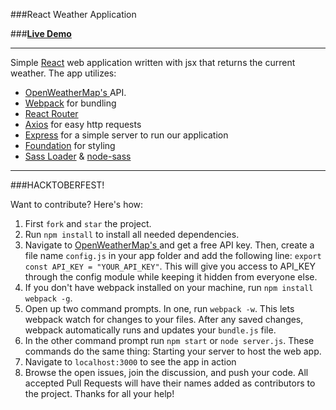 ###React Weather Application

###**[Live Demo](http://still-springs-11020.herokuapp.com/)**

-------------

Simple [React](https://facebook.github.io/react/) web application written with jsx that returns the current weather. The app utilizes:
* [OpenWeatherMap's ](http://openweathermap.org/) API.
* [Webpack](https://webpack.github.io/) for bundling
* [React Router](https://github.com/reactjs/react-router)
* [Axios](https://github.com/mzabriskie/axios) for easy http requests
* [Express](https://expressjs.com/) for a simple server to run our application
* [Foundation](http://foundation.zurb.com/) for styling
* [Sass Loader](https://github.com/jtangelder/sass-loader) & [node-sass](https://github.com/sass/node-sass)

-------------

###HACKTOBERFEST!

Want to contribute? Here's how:

1. First ```fork``` and ```star``` the project.
2. Run ```npm install``` to install all needed dependencies.
3. Navigate to [OpenWeatherMap's ](http://openweathermap.org/) and get a free API key. Then, create a file name ```config.js``` in your app folder and add the following line: ```export const API_KEY = "YOUR_API_KEY"```. This will give you access to API_KEY through the config module while keeping it hidden from everyone else.
3. If you don't have webpack installed on your machine, run ```npm install webpack -g```.
4. Open up two command prompts. In one, run ```webpack -w```. This lets webpack watch for changes to your files. After any saved changes, webpack automatically runs and updates your ```bundle.js``` file.
5. In the other command prompt run ```npm start``` or ```node server.js```. These commands do the same thing: Starting your server to host the web app.
6. Navigate to ```localhost:3000``` to see the app in action
7. Browse the open issues, join the discussion, and push your code. All accepted Pull Requests will have their names added as contributors to the project. Thanks for all your help!
